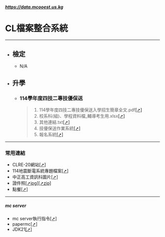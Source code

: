 ##### https://data.mcooest.us.kg

# CL檔案整合系統
---
- ## 檢定
  - N/A

- ## 升學
  - ### 114學年度四技二專技優保送
    > 1. 114學年度四技二專技優保送入學招生簡章全文.pdf[[➚]](https://data.mcooest.us.kg/114學年度四技二專技優保送/114學年度四技二專技優保送入學招生簡章全文.pdf)
    > 2. 校系科(組)、學程資料檔_輔導考生用.xlsx[[➚]](https://data.mcooest.us.kg/114學年度四技二專技優保送/校系科(組)、學程資料檔_輔導考生用.xlsx)
    > 3. 其他連結.txt[[➚]](https://data.mcooest.us.kg/114學年度四技二專技優保送/其他連結.txt)
    > 4. 技優保送作業系統[[➚]](https://www.jctv.ntut.edu.tw/enter42/skill/contents.php?academicYear=114&subId=167)
    > 5. 報名系統[[➚]](https://ent13.jctv.ntut.edu.tw/ExcEnter42/login.aspx)

---
### 常用連結
- CLRE-20網站[[➚]](https://clre20.mcooest.us.kg)
- 114地震斷電系統專題檔案[[➚]](https://github.com/clre20/Earthquake-power-system-2024-Topics)
- 中正高工資訊科圖片[[➚]](https://data.mcooest.us.kg/中正高工資訊科科網/中正高工.png)
- 證件照[[➚jpg]](https://data.mcooest.us.kg/%E8%AD%89%E4%BB%B6%E7%85%A7.jpg)[[➚zip]](https://data.mcooest.us.kg/%E8%AD%89%E4%BB%B6%E7%85%A7.zip)
- 點餐[[➚]](https://data.mcooest.us.kg/長興食堂/長興食堂.apk)

---
##### mc server
- mc server執行指令[[➚]](https://github.com/clre20/clre20.github.io/blob/main/mc-server/run.mc.server.cmd)
- papermc[[➚]](https://papermc.io/downloads/paper)
- JDK21[[➚]](https://download.oracle.com/java/23/latest/jdk-23_windows-x64_bin.exe)
